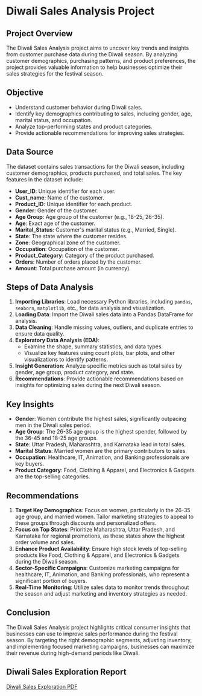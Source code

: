 # **Diwali Sales Analysis Project**

## **Project Overview**

The Diwali Sales Analysis project aims to uncover key trends and insights from customer purchase data during the Diwali season. By analyzing customer demographics, purchasing patterns, and product preferences, the project provides valuable information to help businesses optimize their sales strategies for the festival season.

## **Objective**

- Understand customer behavior during Diwali sales.
- Identify key demographics contributing to sales, including gender, age, marital status, and occupation.
- Analyze top-performing states and product categories.
- Provide actionable recommendations for improving sales strategies.

## **Data Source**

The dataset contains sales transactions for the Diwali season, including customer demographics, products purchased, and total sales. The key features in the dataset include:
- **User_ID**: Unique identifier for each user.
- **Cust_name**: Name of the customer.
- **Product_ID**: Unique identifier for each product.
- **Gender**: Gender of the customer.
- **Age Group**: Age group of the customer (e.g., 18-25, 26-35).
- **Age**: Exact age of the customer.
- **Marital_Status**: Customer's marital status (e.g., Married, Single).
- **State**: The state where the customer resides.
- **Zone**: Geographical zone of the customer.
- **Occupation**: Occupation of the customer.
- **Product_Category**: Category of the product purchased.
- **Orders**: Number of orders placed by the customer.
- **Amount**: Total purchase amount (in currency).

## **Steps of Data Analysis**

1. **Importing Libraries**: Load necessary Python libraries, including `pandas`, `seaborn`, `matplotlib`, etc., for data analysis and visualization.
2. **Loading Data**: Import the Diwali sales data into a Pandas DataFrame for analysis.
3. **Data Cleaning**: Handle missing values, outliers, and duplicate entries to ensure data quality.
4. **Exploratory Data Analysis (EDA)**:
   - Examine the shape, summary statistics, and data types.
   - Visualize key features using count plots, bar plots, and other visualizations to identify patterns.
5. **Insight Generation**: Analyze specific metrics such as total sales by gender, age group, product category, and state.
6. **Recommendations**: Provide actionable recommendations based on insights for optimizing sales during the next Diwali season.

## **Key Insights**

- **Gender**: Women contribute the highest sales, significantly outpacing men in the Diwali sales period.
- **Age Group**: The 26-35 age group is the highest spender, followed by the 36-45 and 18-25 age groups.
- **State**: Uttar Pradesh, Maharashtra, and Karnataka lead in total sales.
- **Marital Status**: Married women are the primary contributors to sales.
- **Occupation**: Healthcare, IT, Animation, and Banking professionals are key buyers.
- **Product Category**: Food, Clothing & Apparel, and Electronics & Gadgets are the top-selling categories.

## **Recommendations**

1. **Target Key Demographics**: Focus on women, particularly in the 26-35 age group, and married women. Tailor marketing strategies to appeal to these groups through discounts and personalized offers.
2. **Focus on Top States**: Prioritize Maharashtra, Uttar Pradesh, and Karnataka for regional promotions, as these states show the highest order volume and sales.
3. **Enhance Product Availability**: Ensure high stock levels of top-selling products like Food, Clothing & Apparel, and Electronics & Gadgets during the Diwali season.
4. **Sector-Specific Campaigns**: Customize marketing campaigns for healthcare, IT, Animation, and Banking professionals, who represent a significant portion of buyers.
5. **Real-Time Monitoring**: Utilize sales data to monitor trends throughout the season and adjust marketing and inventory strategies as needed.

## **Conclusion**

The Diwali Sales Analysis project highlights critical consumer insights that businesses can use to improve sales performance during the festival season. By targeting the right demographic segments, adjusting inventory, and implementing focused marketing campaigns, businesses can maximize their revenue during high-demand periods like Diwali.

## Diwali Sales Exploration Report

[Diwali Sales Exploration PDF](https://drive.google.com/file/d/12F9yPvPG2JDHLe0ri74KlmjeNOtvob0j/view?usp=sharing)

